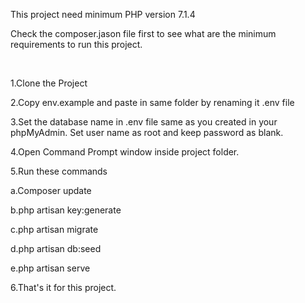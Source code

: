 
<p> This project need minimum PHP version 7.1.4 </p>
<p> Check the composer.jason file first to see what are the minimum requirements to run this project. </p>
<br>
<p> 1.Clone the Project </p>
<p> 2.Copy env.example and paste in same folder by renaming it .env file </p>
<p> 3.Set the database name in .env file same as you created in your phpMyAdmin. Set user name as root and keep password as blank. </p>
<p> 4.Open Command Prompt window inside project folder. </p>
<p> 5.Run these commands </P>
<p> a.Composer update </p>
<p> b.php artisan key:generate </p>
<p> c.php artisan migrate </p>
<p> d.php artisan db:seed </p>
<p> e.php artisan serve </p>
<p> 6.That's it for this project. </p>